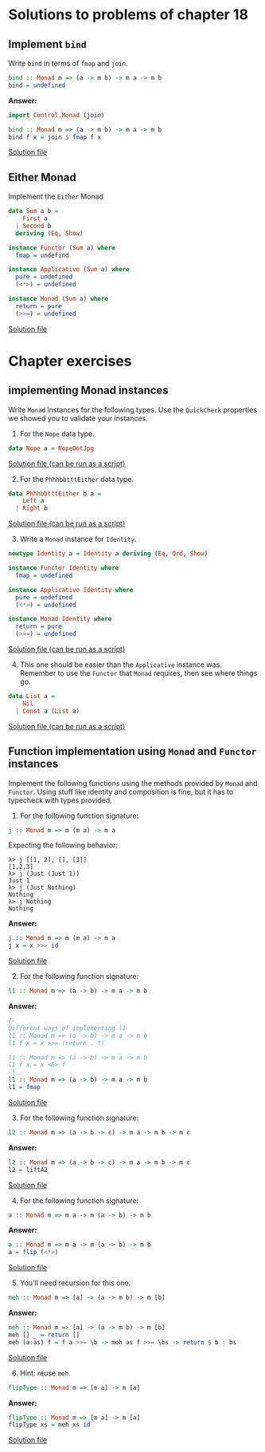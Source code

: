 # Solutions to problems of chapter 18

## Implement `bind`

Write `bind` in terms of `fmap` and `join`.
```hs
bind :: Monad m => (a -> m b) -> m a -> m b
bind = undefined
```
**Answer:**
```hs
import Control.Monad (join)

bind :: Monad m => (a -> m b) -> m a -> m b
bind f x = join $ fmap f x
```
[Solution file](exercise.files/bind.hs)

## Either Monad

Implement the `Either` Monad

```hs
data Sum a b =
    First a
  | Second b
  deriving (Eq, Show)

instance Functor (Sum a) where
  fmap = undefind

instance Applicative (Sum a) where
  pure = undefined
  (<*>) = undefined

instance Monad (Sum a) where
  return = pure
  (>>=) = undefined
```
[Solution file](exercise.files/eitherMonad.hs)

# Chapter exercises

## implementing Monad instances

Write `Monad` instances for the following types. Use the `QuickCheck` properties we showed you to validate your instances.

1. For the `Nope` data type.

```hs
data Nope a = NopeDotJpg
```
[Solution file (can be run as a script)](exercise.files/nopeMonad.hs)

2. For the `PhhhbbtttEither` data type.

```hs
data PhhhbbtttEither b a =
    Left a
  | Right b
```
[Solution file (can be run as a script)](exercise.files/eitherMonad.hs)

3. Write a `Monad` instance for `Identity`.

```hs
newtype Identity a = Identity a deriving (Eq, Ord, Show)

instance Functor Identity where
  fmap = undefined

instance Applicative Identity where
  pure = undefined
  (<*>) = undefined

instance Monad Identity where
  return = pure
  (>>=) = undefined
```
[Solution file (can be run as a script)](exercise.files/identityMonad.hs)

4. This one should be easier than the `Applicative` instance was. Remember to use the `Functor` that `Monad` requires, then see where things go.

```hs
data List a =
    Nil
  | Const a (List a)
```
[Solution file (can be run as a script)](exercise.files/listMonad.hs)

## Function implementation using `Monad` and `Functor` instances

Implement the following functions using the methods provided by `Monad` and `Functor`. Using stuff like identity and composition is fine, but it has to typecheck with types provided.

1. For the following function signature:

```hs
j :: Monad m => m (m a) -> m a
```
Expecting the following behavior:
```
λ> j [[1, 2], [], [3]]
[1,2,3]
λ> j (Just (Just 1))
Just 1
λ> j (Just Nothing)
Nothing
λ> j Nothing
Nothing
```
**Answer:**
```hs
j :: Monad m => m (m a) -> m a
j x = x >>= id
```
[Solution file](exercise.files/funcImplementations.hs)

2. For the following function signature:

```hs
l1 :: Monad m => (a -> b) -> m a -> m b
```
**Answer:**
```hs
{-
Different ways of implementing l1
l1 :: Monad m => (a -> b) -> m a -> m b
l1 f x = x >>= (return . f)

l1 :: Monad m => (a -> b) -> m a -> m b
l1 f x = x <&> f
-}
l1 :: Monad m => (a -> b) -> m a -> m b
l1 = fmap
```
[Solution file](exercise.files/funcImplementations.hs)

3. For the following function signature:

```hs
l2 :: Monad m => (a -> b -> c) -> m a -> m b -> m c
```
**Answer:**
```hs
l2 :: Monad m => (a -> b -> c) -> m a -> m b -> m c
l2 = liftA2
```
[Solution file](exercise.files/funcImplementations.hs)

4. For the following function signature:

```hs
a :: Monad m => m a -> m (a -> b) -> m b
```
**Answer:**
```hs
a :: Monad m => m a -> m (a -> b) -> m b
a = flip (<*>)
```
[Solution file](exercise.files/funcImplementations.hs)

5. You'll need recursion for this one.

```hs
meh :: Monad m => [a] -> (a -> m b) -> m [b]
```

**Answer:**
```hs
meh :: Monad m => [a] -> (a -> m b) -> m [b]
meh [] _ = return []
meh (a:as) f = f a >>= \b -> meh as f >>= \bs -> return $ b : bs
```
[Solution file](exercise.files/funcImplementations.hs)

6. Hint: reuse `meh`.

```hs
flipType :: Monad m => [m a] -> m [a]
```

**Answer:**
```hs
flipType :: Monad m => [m a] -> m [a]
flipType xs = meh xs id
```
[Solution file](exercise.files/funcImplementations.hs)